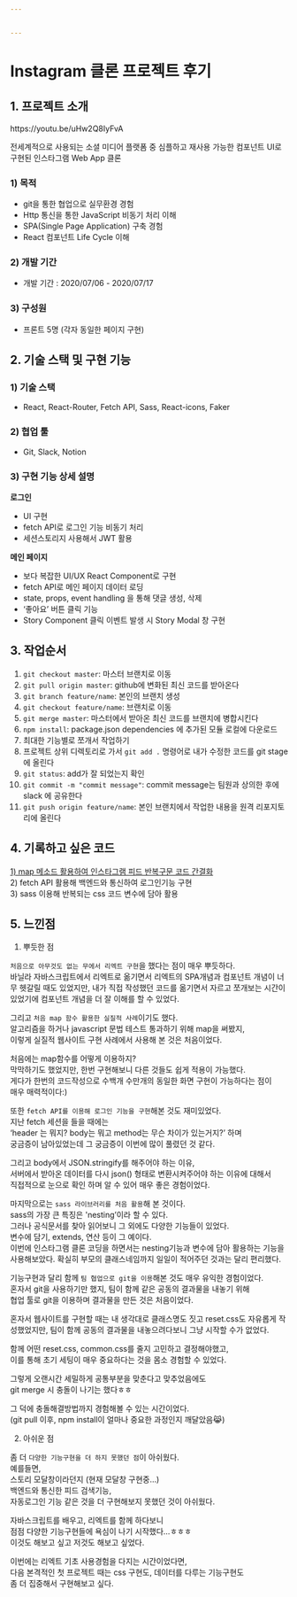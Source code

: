 ```yaml
---


---
```


<h1 id="instagram-클론-프로젝트-후기">Instagram 클론 프로젝트 후기</h1>
<h2 id="프로젝트-소개">1. 프로젝트 소개</h2>
https://youtu.be/uHw2Q8IyFvA

<p>전세계적으로 사용되는 소셜 미디어 플랫폼 중 심플하고 재사용 가능한 컴포넌트 UI로 구현된 인스타그램 Web App 클론</p>
<h3 id="목적">1) 목적</h3>
<ul>
<li>git을 통한 협업으로 실무환경 경험</li>
<li>Http 통신을 통한 JavaScript 비동기 처리 이해</li>
<li>SPA(Single Page Application) 구축 경험</li>
<li>React 컴포넌트 Life Cycle 이해</li>
</ul>
<h3 id="개발-기간">2) 개발 기간</h3>
<ul>
<li>개발 기간 : 2020/07/06 - 2020/07/17</li>
</ul>
<h3 id="구성원">3) 구성원</h3>
<ul>
<li>프론트 5명 (각자 동일한 페이지 구현)</li>
</ul>
<h2 id="기술-스택-및-구현-기능">2. 기술 스택 및 구현 기능</h2>
<h3 id="기술-스택">1) 기술 스택</h3>
<ul>
<li>React, React-Router, Fetch API, Sass, React-icons, Faker</li>
</ul>
<h3 id="협업-툴">2) 협업 툴</h3>
<ul>
<li>Git, Slack, Notion</li>
</ul>
<h3 id="구현-기능-상세-설명">3) 구현 기능 상세 설명</h3>
<p><strong>로그인</strong></p>
<ul>
<li>UI 구현</li>
<li>fetch API로 로그인 기능 비동기 처리</li>
<li>세션스토리지 사용해서 JWT 활용</li>
</ul>
<p><strong>메인 페이지</strong></p>
<ul>
<li>보다 복잡한 UI/UX React Component로 구현</li>
<li>fetch API로 메인 페이지 데이터 로딩</li>
<li>state, props, event handling 을 통해 댓글 생성, 삭제</li>
<li>‘좋아요’ 버튼 클릭 기능</li>
<li>Story Component 클릭 이벤트 발생 시 Story Modal 창 구현</li>
</ul>
<h2 id="작업순서">3. 작업순서</h2>
<ol>
<li><code>git checkout master</code>: 마스터 브랜치로 이동</li>
<li><code>git pull origin master</code>: github에 변화된 최신 코드를 받아온다</li>
<li><code>git branch feature/name</code>: 본인의 브랜치 생성</li>
<li><code>git checkout feature/name</code>: 브랜치로 이동</li>
<li><code>git merge master</code>: 마스터에서 받아온 최신 코드를 브랜치에 병합시킨다</li>
<li><code>npm install</code>: package.json dependencies 에 추가된 모듈 로컬에 다운로드</li>
<li>최대한 기능별로 쪼개서 작업하기</li>
<li>프로젝트 상위 디렉토리로 가서 <code>git add .</code> 명령어로 내가 수정한 코드를 git stage 에 올린다</li>
<li><code>git status</code>: add가 잘 되었는지 확인</li>
<li><code>git commit -m "commit message"</code>: commit message는 팀원과 상의한 후에 slack 에 공유한다</li>
<li><code>git push origin feature/name</code>: 본인 브랜치에서 작업한 내용을 원격 리포지토리에 올린다</li>
</ol>
<h2 id="기록하고-싶은-코드">4. 기록하고 싶은 코드</h2>
<p><a href="https://dream-frontend.tistory.com/392">1) map 메소드 활용하여 인스타그램 피드 반복구문 코드 간결화</a><br>
2) fetch API 활용해 백엔드와 통신하여 로그인기능 구현<br>
3) sass 이용해 반복되는 css 코드 변수에 담아 활용</p>
<h2 id="느낀점">5. 느낀점</h2>
<ol>
<li>뿌듯한 점</li>
</ol>
<p><code>처음으로 아무것도 없는 무에서 리엑트 구현</code>을 했다는 점이 매우 뿌듯하다.<br>
바닐라 자바스크립트에서 리엑트로 옮기면서 리엑트의 SPA개념과 컴포넌트 개념이 너무 헷갈릴 때도 있었지만, 내가 직접 작성했던 코드를 옮기면서 자르고 쪼개보는 시간이 있었기에 컴포넌트 개념을 더 잘 이해를 할 수 있었다.</p>
<p>그리고 <code>처음 map 함수 활용한 실질적 사례</code>이기도 했다.<br>
알고리즘을 하거나 javascript 문법 테스트 통과하기 위해 map을 써봤지,<br>
이렇게 실질적 웹사이트 구현 사례에서 사용해 본 것은 처음이었다.</p>
<p>처음에는 map함수를 어떻게 이용하지?<br>
막막하기도 했었지만, 한번 구현해보니 다른 것들도 쉽게 적용이 가능했다.<br>
게다가 한번의 코드작성으로 수백개 수만개의 동일한 화면 구현이 가능하다는 점이<br>
매우 매력적이다:)</p>
<p>또한 <code>fetch API를 이용해 로그인 기능을 구현</code>해본 것도 재미있었다.<br>
지난 fetch 세션을 들을 때에는<br>
‘header 는 뭐지? body는 뭐고 method는 무슨 차이가 있는거지?’ 하며<br>
궁금증이 남아있었는데 그 궁금증이 이번에 많이 풀렸던 것 같다.</p>
<p>그리고 body에서 JSON.stringify를 해주어야 하는 이유,<br>
서버에서 받아온 데이터를 다시 json() 형태로 변환시켜주어야 하는 이유에 대해서<br>
직접적으로 눈으로 확인 하며 알 수 있어 매우 좋은 경험이었다.</p>
<p>마지막으로는 <code>sass 라이브러리를 처음 활용</code>해 본 것이다.<br>
sass의 가장 큰 특징은 'nesting’이라 할 수 있다.<br>
그러나 공식문서를 찾아 읽어보니 그 외에도 다양한 기능들이 있었다.<br>
변수에 담기, extends, 연산 등이 그 예이다.<br>
이번에 인스타그램 클론 코딩을 하면서는 nesting기능과 변수에 담아 활용하는 기능을 사용해보았다. 확실히 부모의 클래스네임까지 일일이 적어주던 것과는 달리 편리했다.</p>
<p>기능구현과 달리 함께 <code>팀 협업으로 git을 이용</code>해본 것도 매우 유익한 경험이었다.<br>
혼자서 git을 사용하기만 했지, 팀이 함께 같은 공동의 결과물을 내놓기 위해<br>
협업 툴로 git을 이용하며 결과물을 만든 것은 처음이었다.</p>
<p>혼자서 웹사이트를 구현할 때는 내 생각대로 클래스명도 짓고 reset.css도 자유롭게 작성했었지만, 팀이 함께 공동의 결과물을 내놓으려다보니 그냥 시작할 수가 없었다.</p>
<p>함께 어떤 reset.css, common.css를 줄지 고민하고 결정해야했고,<br>
이를 통해 초기 세팅이 매우 중요하다는 것을 몸소 경험할 수 있었다.</p>
<p>그렇게 오랜시간 세밀하게 공통부분을 맞춘다고 맞추었음에도<br>
git merge 시 충돌이 나기는 했다ㅎㅎ</p>
<p>그 덕에 충돌해결방법까지 경험해볼 수 있는 시간이었다.<br>
(git pull 이후, npm install이 얼마나 중요한 과정인지 깨달았음😹)</p>
<ol start="2">
<li>아쉬운 점</li>
</ol>
<p>좀 더 <code>다양한 기능구현을 더 하지 못했던 점</code>이 아쉬웠다.<br>
예를들면,<br>
스토리 모달창이라던지 (현재 모달창 구현중…)<br>
백엔드와 통신한 피드 검색기능,<br>
자동로그인 기능 같은 것을 더 구현해보지 못했던 것이 아쉬웠다.</p>
<p>자바스크립트를 배우고, 리엑트를 함께 하다보니<br>
점점 다양한 기능구현들에 욕심이 나기 시작했다…ㅎㅎㅎ<br>
이것도 해보고 싶고 저것도 해보고 싶었다.</p>
<p>이번에는 리엑트 기초 사용경험을 다지는 시간이었다면,<br>
다음 본격적인 첫 프로젝트 때는 css 구현도, 데이터를 다루는 기능구현도<br>
좀 더 집중해서 구현해보고 싶다.</p>

